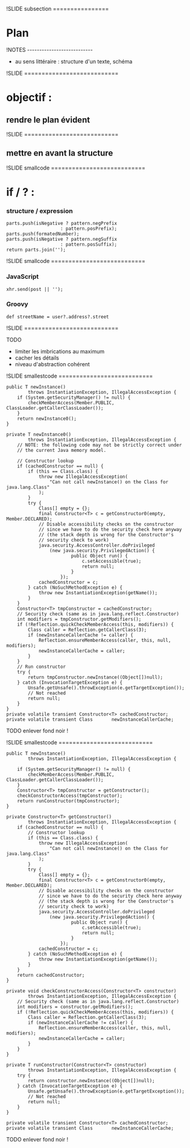 !SLIDE subsection ================

# Plan

!NOTES ---------------------------
- au sens littéraire : structure d'un texte, schéma


!SLIDE ===========================

# objectif :
## rendre le plan évident


!SLIDE ===========================

## mettre en avant la structure


!SLIDE smallcode ===========================

# if / ? :
### structure / expression

    parts.push(isNegative ? pattern.negPrefix
                        : pattern.posPrefix);
    parts.push(formatedNumber);
    parts.push(isNegative ? pattern.negSuffix
                        : pattern.posSuffix);
    return parts.join('');


!SLIDE smallcode ===========================

### JavaScript

    xhr.send(post || '');

### Groovy

    def streetName = user?.address?.street


!SLIDE ===========================

TODO
* limiter les imbrications au maximum
* cacher les détails
* niveau d'abstraction cohérent


!SLIDE smallestcode ===========================

    public T newInstance()
            throws InstantiationException, IllegalAccessException {
        if (System.getSecurityManager() != null) {
            checkMemberAccess(Member.PUBLIC, ClassLoader.getCallerClassLoader());
        }
        return newInstance0();
    }

    private T newInstance0()
            throws InstantiationException, IllegalAccessException {
        // NOTE: the following code may not be strictly correct under
        // the current Java memory model.

        // Constructor lookup
        if (cachedConstructor == null) {
            if (this == Class.class) {
                throw new IllegalAccessException(
                    "Can not call newInstance() on the Class for java.lang.Class"
                );
            }
            try {
                Class[] empty = {};
                final Constructor<T> c = getConstructor0(empty, Member.DECLARED);
                // Disable accessibility checks on the constructor
                // since we have to do the security check here anyway
                // (the stack depth is wrong for the Constructor's
                // security check to work)
                java.security.AccessController.doPrivileged
                    (new java.security.PrivilegedAction() {
                            public Object run() {
                                c.setAccessible(true);
                                return null;
                            }
                        });
                cachedConstructor = c;
            } catch (NoSuchMethodException e) {
                throw new InstantiationException(getName());
            }
        }
        Constructor<T> tmpConstructor = cachedConstructor;
        // Security check (same as in java.lang.reflect.Constructor)
        int modifiers = tmpConstructor.getModifiers();
        if (!Reflection.quickCheckMemberAccess(this, modifiers)) {
            Class caller = Reflection.getCallerClass(3);
            if (newInstanceCallerCache != caller) {
                Reflection.ensureMemberAccess(caller, this, null, modifiers);
                newInstanceCallerCache = caller;
            }
        }
        // Run constructor
        try {
            return tmpConstructor.newInstance((Object[])null);
        } catch (InvocationTargetException e) {
            Unsafe.getUnsafe().throwException(e.getTargetException());
            // Not reached
            return null;
        }
    }
    private volatile transient Constructor<T> cachedConstructor;
    private volatile transient Class       newInstanceCallerCache;

TODO enlever fond noir !


!SLIDE smallestcode ===========================

    public T newInstance()
            throws InstantiationException, IllegalAccessException {

        if (System.getSecurityManager() != null) {
            checkMemberAccess(Member.PUBLIC, ClassLoader.getCallerClassLoader());
        }
        Constructor<T> tmpConstructor = getConstructor();
        checkConstructorAccess(tmpConstructor);
        return runConstructor(tmpConstructor);
    }

    private Constructor<T> getConstructor()
            throws InstantiationException, IllegalAccessException {
        if (cachedConstructor == null) {
            // Constructor lookup
            if (this == Class.class) {
                throw new IllegalAccessException(
                    "Can not call newInstance() on the Class for java.lang.Class"
                );
            }
            try {
                Class[] empty = {};
                final Constructor<T> c = getConstructor0(empty, Member.DECLARED);
                // Disable accessibility checks on the constructor
                // since we have to do the security check here anyway
                // (the stack depth is wrong for the Constructor's
                // security check to work)
                java.security.AccessController.doPrivileged
                    (new java.security.PrivilegedAction() {
                            public Object run() {
                                c.setAccessible(true);
                                return null;
                            }
                        });
                cachedConstructor = c;
            } catch (NoSuchMethodException e) {
                throw new InstantiationException(getName());
            }
        }
        return cachedConstructor;
    }

    private void checkConstructorAccess(Constructor<T> constructor)
            throws InstantiationException, IllegalAccessException {
        // Security check (same as in java.lang.reflect.Constructor)
        int modifiers = constructor.getModifiers();
        if (!Reflection.quickCheckMemberAccess(this, modifiers)) {
            Class caller = Reflection.getCallerClass(3);
            if (newInstanceCallerCache != caller) {
                Reflection.ensureMemberAccess(caller, this, null, modifiers);
                newInstanceCallerCache = caller;
            }
        }
    }

    private T runConstructor(Constructor<T> constructor)
            throws InstantiationException, IllegalAccessException {
        try {
            return constructor.newInstance((Object[])null);
        } catch (InvocationTargetException e) {
            Unsafe.getUnsafe().throwException(e.getTargetException());
            // Not reached
            return null;
        }
    }

    private volatile transient Constructor<T> cachedConstructor;
    private volatile transient Class       newInstanceCallerCache;

TODO enlever fond noir !


